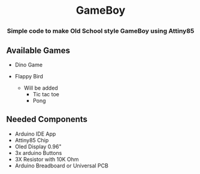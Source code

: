 
# <p align="center"><b>GameBoy</b></p>
### <p align="center"><b>Simple code to make Old School style GameBoy using Attiny85</b></p>

## Available Games
- Dino Game
- Flappy Bird

  - Will be added
    - Tic tac toe
    - Pong

## Needed Components
- Arduino IDE App
- Attiny85 Chip
- Oled Display 0.96"
- 3x arduino Buttons
- 3X Resistor with 10K Ohm
- Arduino Breadboard or Universal PCB

